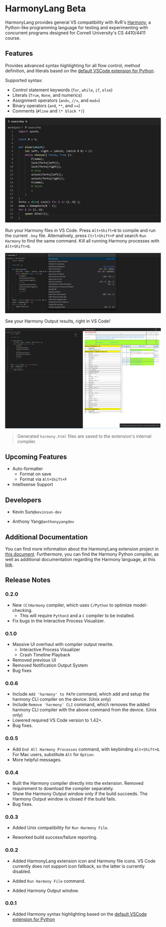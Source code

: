 # HarmonyLang Beta

HarmonyLang provides general VS compatibility with RvR's [Harmony](http://harmony.cs.cornell.edu), a Python-like programming language for testing and experimenting with concurrent programs designed for Cornell University's CS 4410/4411 course.

## Features

Provides advanced syntax highlighting for all flow control, method definition, and literals based on the [default VSCode extension for Python](https://github.com/microsoft/vscode).

Supported syntax:

- Control statement keywords (`for`, `while`, `if`, `else`)
- Literals (`True`, `None`, and numerics)
- Assignment operators (`and=`, `//=`, and `mod=`)
- Binary operators (`and`, `**`, and `>=`)
- Comments (`#line` and `(* block *)`)

![Syntax Highlighting](images/syntax-example.jpg)

Run your Harmony files in VS Code. Press `Alt+Shift+N` to compile and run the current `.hny` file. Alternatively, press `Ctrl+Shift+P` and search `Run Harmony` to find the same command. Kill all running Harmony processes with `Alt+Shift+Q`.

![Command](images/command-example.jpg)

See your Harmony Output results, right in VS Code!

![Harmony Output](images/build-example.jpg)

> Generated `harmony.html` files are saved to the extension's internal compiler.

## Upcoming Features

- Auto-formatter
  - Format on save
  - Format via `Alt+Shift+F`
- Intellisense Support

## Developers

- Kevin Sun`@kevinsun-dev`

- Anthony Yang`@anthonyyangdev`

## Additional Documentation

You can find more information about the HarmonyLang extension project in [this document](https://docs.google.com/document/d/16pO-tNLfNebIAuqb_vy_z0dJyIFX_Nb-xYDXRfMqOfE/edit?usp=sharing). Furthermore, you can find the Harmony Python compiler, as well as additional documentation regarding the Harmony language, at this [link](http://harmony.cs.cornell.edu).

## Release Notes

### 0.2.0
 - New `(C)Harmony` compiler, which uses `C/Python` to optimize model-checking.
    - This will require `Python3` and a `C` compiler to be installed.
 - Fix bugs in the Interactive Process Visualizer.

### 0.1.0
 - Massive UI overhaul with compiler output rewrite.
   - Interactive Process Visualizer
   - Crash Timeline Playback
 - Removed previous UI
 - Removed Notification Output System
 - Bug fixes

### 0.0.6

- Include `Add 'harmony' to PATH` command, which add and setup the harmony CLI compiler on the device. (Unix only)
- Include `Remove 'harmony' CLI` command, which removes the added harmony CLI compiler with the above command from the device. (Unix only)
- Lowered required VS Code version to 1.42+.
- Bug fixes.

### 0.0.5

- Add `End All Harmony Processes` command, with keybinding `Alt+Shift+Q`. For Mac users, substitute `Alt` for `Option`.
- More helpful messages.

### 0.0.4

- Built the Harmony compiler directly into the extension. Removed requirement to download the compiler separately.
- Show the Harmony Output window only if the build succeeds. The Harmony Output window is closed if the build fails.
- Bug fixes.

### 0.0.3

- Added Unix compatibility for `Run Harmony File`.

- Reworked build success/failure reporting.

### 0.0.2

- Added HarmonyLang extension icon and Harmony file icons. VS Code currently does not support icon fallback, so the latter is currently disabled.

- Added `Run Harmony File` command.

- Added Harmony Output window.

### 0.0.1

- Added Harmony syntax highlighting based on the [default VSCode extension for Python](https://github.com/microsoft/vscode)
